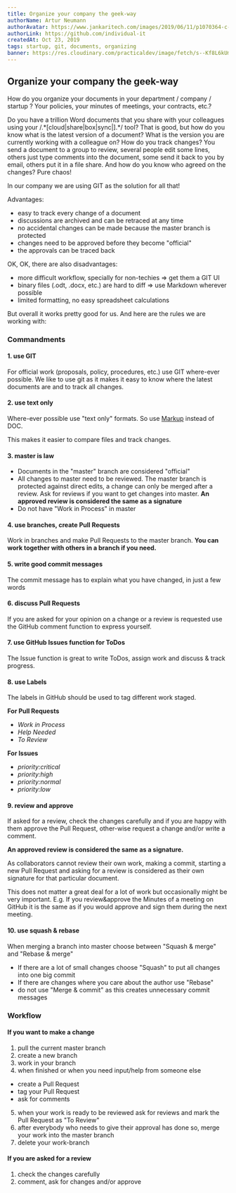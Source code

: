 ```yaml
---
title: Organize your company the geek-way
authorName: Artur Neumann
authorAvatar: https://www.jankaritech.com/images/2019/06/11/p1070364-c-light-800.jpg
authorLink: https://github.com/individual-it
createdAt: Oct 23, 2019
tags: startup, git, documents, organizing
banner: https://res.cloudinary.com/practicaldev/image/fetch/s--Kf8L6kUm--/c_imagga_scale,f_auto,fl_progressive,h_420,q_auto,w_1000/https://thepracticaldev.s3.amazonaws.com/i/l8hil2nyr3jz5ujpljyp.jpg
---
```


## Organize your company the geek-way

How do you organize your documents in your department / company / startup ? Your policies, your minutes of meetings, your contracts, etc.?

Do you have a trillion Word documents that you share with your colleagues using your /.\*[cloud|share|box|sync|].\*/ tool? That is good, but how do you know what is the latest version of a document? What is the version you are currently working with a colleague on? How do you track changes? You send a document to a group to review, several people edit some lines, others just type comments into the document, some send it back to you by email, others put it in a file share. And how do you know who agreed on the changes? Pure chaos!

In our company we are using GIT as the solution for all that!

Advantages:
- easy to track every change of a document
- discussions are archived and can be retraced at any time
- no accidental changes can be made because the master branch is protected
- changes need to be approved before they become "official"
- the approvals can be traced back

OK, OK, there are also disadvantages:
- more difficult workflow, specially for non-techies => get them a GIT UI
- binary files (.odt, .docx, etc.) are hard to diff => use Markdown wherever possible
- limited formatting, no easy spreadsheet calculations

But overall it works pretty good for us. And here are the rules we are working with:

### Commandments

#### 1. use GIT
For official work (proposals, policy, procedures, etc.) use GIT  where-ever possible.
We like to use git as it makes it easy to know where the latest documents are and to track all changes.

#### 2. use text only
Where-ever possible use "text only" formats.
So use [Markup](https://guides.github.com/features/mastering-markdown/)
instead of DOC.

This makes it easier to compare files and track changes.

#### 3. master is law
  - Documents in the "master" branch are considered "official"
  - All changes to master need to be reviewed. The master branch is
  protected against direct edits, a change can only be merged after a review.
  Ask for reviews if you want to get changes into master.
  **An approved review is considered the same as a signature**
  - Do not have "Work in Process" in master

#### 4. use branches, create Pull Requests
Work in branches and make Pull Requests to the master branch. **You can work together with others in a branch if you need.**

#### 5. write good commit messages
The commit message has to explain what you have changed, in just a few words

#### 6. discuss Pull Requests
If you are asked for your opinion on a change or a review is requested use the GitHub comment function to express yourself.

#### 7. use GitHub Issues function for ToDos
The Issue function is great to write ToDos, assign work and discuss & track
progress.

#### 8. use Labels
The labels in GitHub should be used to tag different work staged.

**For Pull Requests**
- *Work in Process*
- *Help Needed*
- *To Review*

**For Issues**
- *priority:critical*
- *priority:high*
- *priority:normal*
- *priority:low*

#### 9. review and approve
If asked for a review, check the changes carefully and if you are happy
with them approve the Pull Request, other-wise request a change and/or
write a comment.

**An approved review is considered the same as a signature.**

As collaborators cannot review their own work, making a commit, starting a new Pull Request and asking for a review is considered as their own signature for that particular document.

This does not matter a great deal for a lot of work but occasionally might be very important. E.g. If you review&approve the Minutes of a meeting on GitHub it is the same as if you would approve and sign them during the next meeting.

#### 10. use squash & rebase
When merging a branch into master choose between "Squash & merge" and "Rebase & merge"
- If there are a lot of small changes choose "Squash" to put all changes into one big commit
- If there are changes where you care about the author use "Rebase"
- do not use "Merge & commit" as this creates unnecessary commit messages

### Workflow

#### If you want to make a change
1. pull the current master branch
2. create a new branch
3. work in your branch
4. when finished or when you need input/help from someone else
  - create a Pull Request
  - tag your Pull Request
  - ask for comments
5. when your work is ready to be reviewed ask for reviews and mark the
Pull Request as "To Review"
6. after everybody who needs to give their approval has done so, merge your work into the master branch
7. delete your work-branch

#### If you are asked for a review
1. check the changes carefully
2. comment, ask for changes and/or approve
